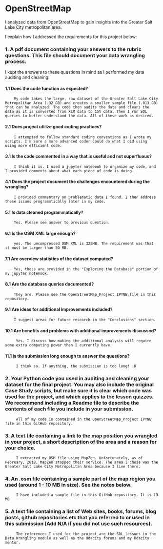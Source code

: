 # OpenStreetMap

I analyzed data from OpenStreetMap to gain insights into the Greater Salt Lake City metropolitan area.

I explain how I addressed the requirements for this project below: 

### 1.	A pdf document containing your answers to the rubric questions. This file should document your data wrangling process. 

I kept the answers to these questions in mind as I performed my data auditing and cleaning:

#### 1.1 Does the code function as expected?
        My code takes the large, raw dataset of the Greater Salt Lake City Metropolitan Area (.32 GB) and creates a smaller sample file (.013 GB) that can be analyzed. The code then audits the data and cleans the data as it is converted from XLM data to CSV data. Then I run SQL queries to better understand the data. All of these work as desired.   

#### 2.1 Does project utilize good coding practices?
        I attempted to follow standard coding conventions as I wrote my scripts. I'm sure a more advanced coder could do what I did using using more efficient code.

#### 3.1 Is the code commented in a way that is useful and not superfluous?
        I think it is. I used a jupyter notebook to organize my code, and I provided comments about what each piece of code is doing. 

#### 4.1 Does the project document the challenges encountered during the wrangling?
        I provided commentary on problematic data I found. I then address these issues programmtically later in my code. 

#### 5.1 Is data cleaned programmatically?
        Yes. Please see answer to previous question. 

#### 6.1 Is the OSM XML large enough?
        yes. The uncompressed OSM XML is 325MB. The requirement was that it must be larger than 50 MB.  

#### 7.1 Are overview statistics of the dataset computed?
        Yes, these are provided in the "Exploring the Database" portion of my jupyter notenook. 

#### 8.1 Are the database queries documented?
        They are. Please see the OpenStreetMap_Project IPYNB file in this repository. 

#### 9.1 Are ideas for additional improvements included?
        I suggest areas for future research in the "Conclusions" section.  

#### 10.1 Are benefits and problems with additional improvements discussed?
         Yes. I discuss how making the additional analysis will require some extra computing power than I currently have. 

#### 11.1 Is the submission long enough to answer the questions?
         I think so. If anything, the submission is too long! :D 

### 2.	Your Python code you used in auditing and cleaning your dataset for the final project. You may also include the original Case Study scripts, but make sure it is clear which code was used for the project, and which applies to the lesson quizzes. We recommend including a Readme file to describe the contents of each file you include in your submission.

         All of my code in contained in the OpenStreetMap_Project IPYNB file in this GitHub repository. 

### 3.	A text file containing a link to the map position you wrangled in your project, a short description of the area and a reason for your choice.

         I extracted my OSM file using MapZen. Unfortunately, as of February, 2018, MapZen stopped their service. The area I chose was the Greater Salt Lake City Metropolitan Area because I live there. 

### 4.	An .osm file containing a sample part of the map region you used (around 1 - 10 MB in size). See the notes below.

         I have included a sample file in this GitHub repository. It is 13 MB 

### 5.	A text file containing a list of Web sites, books, forums, blog posts, github repositories etc that you referred to or used in this submission (Add N/A if you did not use such resources).

         The references I used for the project are the SQL lessons in the Data Wrangling module as well as the Udacity forums and my Udacity mentor. 
 





